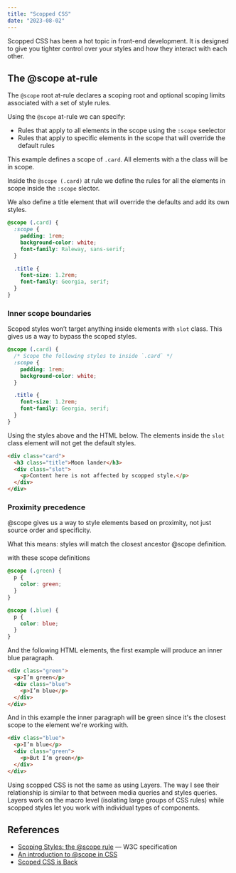 ```yaml
---
title: "Scopped CSS"
date: "2023-08-02"
---
```


Scopped CSS has been a hot topic in front-end development. It is designed to give you tighter control over your styles and how they interact with each other.

## The @scope at-rule

The `@scope` root at-rule declares a scoping root and optional scoping limits associated with a set of style rules.

Using the `@scope` at-rule we can specify:

* Rules that apply to all elements in the scope using the `:scope` seelector
* Rules that apply to specific elements in the scope that will override the default rules

This example defines a scope of `.card`. All elements with a the class will be in scope.

Inside the `@scope (.card)` at rule we define the rules for all the elements in scope inside the `:scope` slector.

We also define a title element that will override the defaults and add its own styles.

```css
@scope (.card) {
  :scope {
    padding: 1rem;
    background-color: white;
    font-family: Raleway, sans-serif;
  }

  .title {
    font-size: 1.2rem;
    font-family: Georgia, serif;
  }
}
```

### Inner scope boundaries

Scoped styles won’t target anything inside elements with `slot` class. This gives us a way to bypass the scoped styles.

```css
@scope (.card) {
  /* Scope the following styles to inside `.card` */
  :scope {
    padding: 1rem;
    background-color: white;
  }

  .title {
    font-size: 1.2rem;
    font-family: Georgia, serif;
  }
}
```

Using the styles above and the HTML below. The elements inside the `slot` class element will not get the default styles.

```html
<div class="card">
  <h3 class="title">Moon lander</h3>
  <div class="slot">
    <p>Content here is not affected by scopped style.</p>
  </div>
</div>
```

### Proximity precedence

@scope gives us a way to style elements based on proximity, not just source order and specificity.

What this means: styles will match the closest ancestor @scope definition.

with these scope definitions

```css
@scope (.green) {
  p {
    color: green;
  }
}

@scope (.blue) {
  p {
    color: blue;
  }
}
```

And the following HTML elements, the first example will produce an inner blue paragraph.

```html
<div class="green">
  <p>I’m green</p>
  <div class="blue">
    <p>I’m blue</p>
  </div>
</div>
```

And in this example the inner paragraph will be green since it's the closest scope to the element we're working with.

```html
<div class="blue">
  <p>I’m blue</p>
  <div class="green">
    <p>But I’m green</p>
  </div>
</div>
```

Using scopped CSS is not the same as using Layers. The way I see their relationship is similar to that between media queries and styles queries. Layers work on the macro level (isolating large groups of CSS rules) while scopped styles let you work with individual types of components.

## References

* [Scoping Styles: the @scope rule](https://drafts.csswg.org/css-cascade-6/#scoped-styles) — W3C specification
* [An introduction to @scope in CSS](https://fullystacked.net/posts/scope-in-css/)
* [Scoped CSS is Back](https://keithjgrant.com/posts/2023/04/scoped-css-is-back/)
